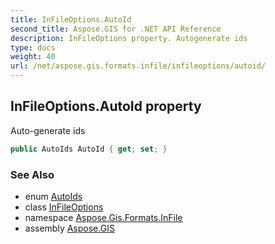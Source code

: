 ```yaml
---
title: InFileOptions.AutoId
second_title: Aspose.GIS for .NET API Reference
description: InFileOptions property. Autogenerate ids
type: docs
weight: 40
url: /net/aspose.gis.formats.infile/infileoptions/autoid/
---
```

## InFileOptions.AutoId property

Auto-generate ids

```csharp
public AutoIds AutoId { get; set; }
```

### See Also

* enum [AutoIds](../../../aspose.gis/autoids/)
* class [InFileOptions](../)
* namespace [Aspose.Gis.Formats.InFile](../../infileoptions/)
* assembly [Aspose.GIS](../../../)


